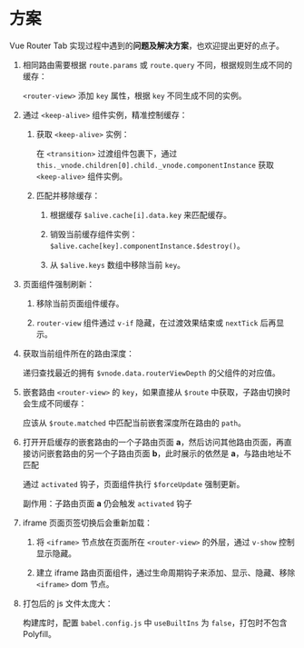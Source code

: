 # 方案

Vue Router Tab 实现过程中遇到的**问题及解决方案**，也欢迎提出更好的点子。

1. 相同路由需要根据 `route.params` 或 `route.query` 不同，根据规则生成不同的缓存：

   `<router-view>` 添加 `key` 属性，根据 `key` 不同生成不同的实例。

2. 通过 `<keep-alive>` 组件实例，精准控制缓存：

   1. 获取 `<keep-alive>` 实例：

      在 `<transition>` 过渡组件包裹下，通过 `this._vnode.children[0].child._vnode.componentInstance` 获取 `<keep-alive>` 组件实例。

   2. 匹配并移除缓存：

      1. 根据缓存 `$alive.cache[i].data.key` 来匹配缓存。

      2. 销毁当前缓存组件实例：`$alive.cache[key].componentInstance.$destroy()`。

      3. 从 `$alive.keys` 数组中移除当前 `key`。

3. 页面组件强制刷新：

   1. 移除当前页面组件缓存。

   2. `router-view` 组件通过 `v-if` 隐藏，在过渡效果结束或 `nextTick` 后再显示。

4. 获取当前组件所在的路由深度：

   递归查找最近的拥有 `$vnode.data.routerViewDepth` 的父组件的对应值。

5. 嵌套路由 `<router-view>` 的 `key`，如果直接从 `$route` 中获取，子路由切换时会生成不同缓存：

   应该从 `$route.matched` 中匹配当前嵌套深度所在路由的 `path`。

6. 打开开启缓存的嵌套路由的一个子路由页面 **a**，然后访问其他路由页面，再直接访问嵌套路由的另一个子路由页面 **b**，此时展示的依然是 **a**，与路由地址不匹配

   通过 `activated` 钩子，页面组件执行 `$forceUpdate` 强制更新。

   副作用：子路由页面 **a** 仍会触发 `activated` 钩子

7. iframe 页面页签切换后会重新加载：

   1. 将 `<iframe>` 节点放在页面所在 `<router-view>` 的外层，通过 `v-show` 控制显示隐藏。

   2. 建立 iframe 路由页面组件，通过生命周期钩子来添加、显示、隐藏、移除 `<iframe>` dom 节点。

8. 打包后的 js 文件太庞大：

   构建库时，配置 `babel.config.js` 中 `useBuiltIns` 为 `false`，打包时不包含 Polyfill。
